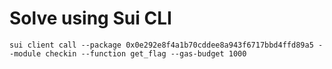 # Solve using Sui CLI
```
sui client call --package 0x0e292e8f4a1b70cddee8a943f6717bbd4ffd89a5 --module checkin --function get_flag --gas-budget 1000
```